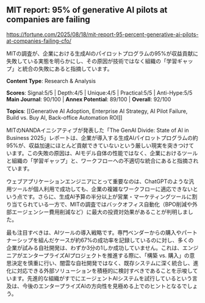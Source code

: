 ## MIT report: 95% of generative AI pilots at companies are failing

https://fortune.com/2025/08/18/mit-report-95-percent-generative-ai-pilots-at-companies-failing-cfo/

MITの調査が、企業における生成AIのパイロットプログラムの95%が収益貢献に失敗している実態を明らかにし、その原因が技術ではなく組織の「学習ギャップ」と統合の失敗にあると指摘しています。

**Content Type**: Research & Analysis

**Scores**: Signal:5/5 | Depth:4/5 | Unique:4/5 | Practical:5/5 | Anti-Hype:5/5
**Main Journal**: 90/100 | **Annex Potential**: 89/100 | **Overall**: 92/100

**Topics**: [[Generative AI Adoption, Enterprise AI Strategy, AI Pilot Failure, Build vs. Buy AI, Back-office Automation ROI]]

MITのNANDAイニシアティブが発表した「The GenAI Divide: State of AI in Business 2025」レポートは、企業が導入する生成AIパイロットプログラムの約95%が、収益加速にほとんど貢献できていないという厳しい現実を突きつけています。この失敗の原因は、AIモデル自体の性能ではなく、企業におけるツールと組織の「学習ギャップ」と、ワークフローへの不適切な統合にあると指摘されています。

ウェブアプリケーションエンジニアにとって重要なのは、ChatGPTのような汎用ツールが個人利用で成功しても、企業の複雑なワークフローに適応できないという点です。さらに、生成AI予算の半分以上が営業・マーケティングツールに割り当てられている一方で、MITの調査ではバックオフィス自動化（BPO削減や外部エージェンシー費用削減など）に最大の投資対効果があることが判明しました。

最も注目すべきは、AIツールの導入戦略です。専門ベンダーからの購入やパートナーシップを組んだケースが約67%の成功率を記録しているのに対し、多くの企業が試みる自社開発は、わずか3分の1しか成功していません。これは、エンジニアがエンタープライズAIプロジェクトを推進する際に、「構築 vs. 購入」の意思決定を慎重に行い、闇雲な自社開発ではなく、既存システムに深く統合し、進化に対応できる外部ソリューションを積極的に検討すべきであることを示唆しています。先進的な組織がすでにエージェントAIシステムを試行しているという言及は、今後のエンタープライズAIの方向性を見極める上でのヒントとなるでしょう。